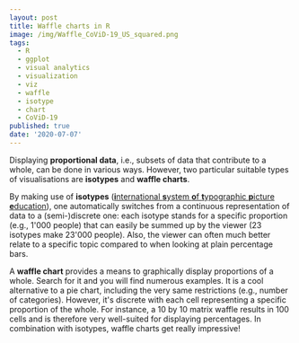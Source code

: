 ```yaml
---
layout: post
title: Waffle charts in R
image: /img/Waffle_CoViD-19_US_squared.png
tags:
  - R
  - ggplot
  - visual analytics
  - visualization
  - viz
  - waffle
  - isotype
  - chart
  - CoViD-19
published: true
date: '2020-07-07'
---
```

Displaying **proportional data**, i.e., subsets of data that contribute to a whole, can be done in various ways. However, two particular suitable types of visualisations are **isotypes** and **waffle charts**. 

By making use of **isotypes** ([**i**nternational **s**ystem **o**f **t**ypographic **p**icture **e**ducation](https://en.wikipedia.org/wiki/Isotype_(picture_language))), one automatically switches from a continuous representation of data to a (semi-)discrete one: each isotype stands for a specific proportion (e.g., 1'000 people) that can easily be summed up by the viewer (23 isotypes make 23'000 people). Also, the viewer can often much better relate to a specific topic compared to when looking at plain percentage bars. 

A **waffle chart** provides a means to graphically display proportions of a whole. Search for it and you will find numerous examples. It is a cool alternative to a pie chart, including the very same restrictions (e.g., number of categories). However, it's discrete with each cell representing a specific proportion of the whole. For instance, a 10 by 10 matrix waffle results in 100 cells and is therefore very well-suited for displaying percentages. In combination with isotypes, waffle charts get really impressive!
